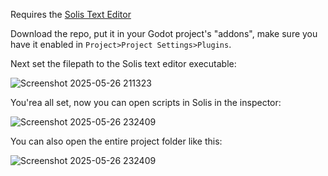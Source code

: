 Requires the [Solis Text Editor](https://github.com/BwendyGames/Solis-Text-Editor/releases)

Download the repo, put it in your Godot project's "addons", make sure you have it enabled in ```Project>Project Settings>Plugins```.

Next set the filepath to the Solis text editor executable:

![Screenshot 2025-05-26 211323](https://github.com/user-attachments/assets/b4113cd9-fbec-4041-bdb7-874808d51f5a)

You'rea all set, now you can open scripts in Solis in the inspector:

![Screenshot 2025-05-26 232409](https://github.com/user-attachments/assets/8817c29b-8d72-401c-8555-10c41599d0b3)

You can also open the entire project folder like this:

![Screenshot 2025-05-26 232409](https://github.com/user-attachments/assets/b85f78eb-4bb0-4ab8-9c7a-0b00be05aac4)
